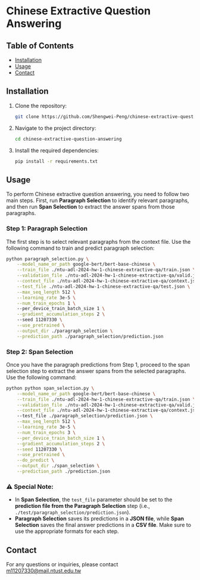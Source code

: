 # Chinese Extractive Question Answering

## Table of Contents

- [Installation](#installation)
- [Usage](#usage)
- [Contact](#contact)

## Installation

1. Clone the repository:
    ```sh
    git clone https://github.com/Shengwei-Peng/chinese-extractive-question-answering.git
    ```
2. Navigate to the project directory:
    ```sh
    cd chinese-extractive-question-answering
    ```
3. Install the required dependencies:
    ```sh
    pip install -r requirements.txt
    ```

## Usage

To perform Chinese extractive question answering, you need to follow two main steps. First, run **Paragraph Selection** to identify relevant paragraphs, and then run **Span Selection** to extract the answer spans from those paragraphs.

### Step 1: Paragraph Selection
The first step is to select relevant paragraphs from the context file. Use the following command to train and predict paragraph selection:

```bash
python paragraph_selection.py \
    --model_name_or_path google-bert/bert-base-chinese \
    --train_file ./ntu-adl-2024-hw-1-chinese-extractive-qa/train.json \
    --validation_file ./ntu-adl-2024-hw-1-chinese-extractive-qa/valid.json \
    --context_file ./ntu-adl-2024-hw-1-chinese-extractive-qa/context.json \
    --test_file ./ntu-adl-2024-hw-1-chinese-extractive-qa/test.json \
    --max_seq_length 512 \
    --learning_rate 3e-5 \
    --num_train_epochs 1 \    
    --per_device_train_batch_size 1 \
    --gradient_accumulation_steps 2 \    
    --seed 11207330 \
    --use_pretrained \
    --output_dir ./paragraph_selection \
    --prediction_path ./paragraph_selection/prediction.json
```

### Step 2: Span Selection
Once you have the paragraph predictions from Step 1, proceed to the span selection step to extract the answer spans from the selected paragraphs. Use the following command:

```bash
python python span_selection.py \
    --model_name_or_path google-bert/bert-base-chinese \
    --train_file ./ntu-adl-2024-hw-1-chinese-extractive-qa/train.json \
    --validation_file ./ntu-adl-2024-hw-1-chinese-extractive-qa/valid.json \
    --context_file ./ntu-adl-2024-hw-1-chinese-extractive-qa/context.json \    
    --test_file ./paragraph_selection/prediction.json \
    --max_seq_length 512 \
    --learning_rate 3e-5 \
    --num_train_epochs 3 \
    --per_device_train_batch_size 1 \
    --gradient_accumulation_steps 2 \
    --seed 11207330 \
    --use_pretrained \
    --do_predict \
    --output_dir ./span_selection \
    --prediction_path ./prediction.json
```
### ⚠️ Special Note:
- In **Span Selection**, the `test_file` parameter should be set to the **prediction file from the Paragraph Selection** step (i.e., `./test/paragraph_selection/prediction.json`).
- **Paragraph Selection** saves its predictions in a **JSON file**, while **Span Selection** saves the final answer predictions in a **CSV file**. Make sure to use the appropriate formats for each step.

## Contact

For any questions or inquiries, please contact m11207330@mail.ntust.edu.tw